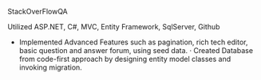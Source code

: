 StackOverFlowQA

Utilized ASP.NET, C#, MVC, Entity Framework, SqlServer, Github

- Implemented Advanced Features such as pagination, rich tech editor, basic question and answer forum, using seed data.
· Created Database from code-first approach by designing entity model classes and invoking migration.
